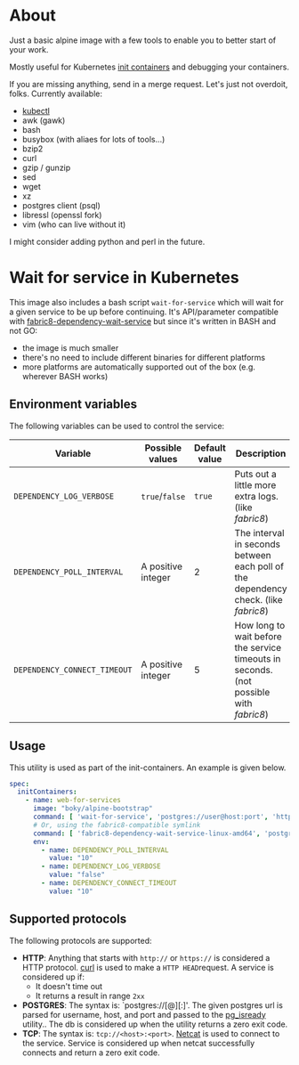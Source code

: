 # About

Just a basic alpine image with a few tools to enable you to better start of your work.

Mostly useful for Kubernetes [init containers](https://kubernetes.io/docs/concepts/workloads/pods/init-containers/)
and debugging your containers.

If you are missing anything, send in a merge request. Let's just not overdoit, folks.
Currently available:
- [kubectl](https://kubernetes.io/docs/tasks/tools/install-kubectl/)
- awk (gawk)
- bash
- busybox (with aliaes for lots of tools...)
- bzip2
- curl
- gzip / gunzip
- sed
- wget
- xz
- postgres client (psql)
- libressl (openssl fork)
- vim (who can live without it)

I might consider adding python and perl in the future.

# Wait for service in Kubernetes

This image also includes a bash script `wait-for-service` which will wait for a given service to be up before
continuing. It's API/parameter compatible with 
[fabric8-dependency-wait-service](https://github.com/fabric8-services/fabric8-dependency-wait-service) but
since it's written in BASH and not GO:
- the image is much smaller
- there's no need to include different binaries for different platforms
- more platforms are automatically supported out of the box (e.g. wherever BASH works)

## Environment variables

The following variables can be used to control the service:

| Variable | Possible values | Default value | Description |
| -------- | --------------- | ------------- | ----------- |
| `DEPENDENCY_LOG_VERBOSE` | `true`/`false` | `true` | Puts out a little more extra logs. (like *fabric8*) |
| `DEPENDENCY_POLL_INTERVAL` | A positive integer | 2 | The interval in seconds between each poll of the dependency check. (like *fabric8*) |
| `DEPENDENCY_CONNECT_TIMEOUT` | A positive integer | 5 | How long to wait before the service timeouts in seconds. (not possible with *fabric8*) |

## Usage
This utility is used as part of the init-containers.  An example is given below.
```yaml
spec:
  initContainers:
    - name: web-for-services
      image: "boky/alpine-bootstrap"
      command: [ 'wait-for-service', 'postgres://user@host:port', 'https://whole-url-to-service',' tcp://host:port', ... ]
      # Or, using the fabric8-compatible symlink
      command: [ 'fabric8-dependency-wait-service-linux-amd64', 'postgres://user@host:port', 'https://whole-url-to-service',' tcp://host:port', ... ]
      env:
        - name: DEPENDENCY_POLL_INTERVAL
          value: "10"
        - name: DEPENDENCY_LOG_VERBOSE
          value: "false"
        - name: DEPENDENCY_CONNECT_TIMEOUT
          value: "10"
```

## Supported protocols

The following protocols are supported:
* **HTTP**: Anything that starts with `http://` or `https://` is considered a HTTP protocol. [curl](https://curl.haxx.se/) is used to make a `HTTP HEAD`request.
  A service is considered up if:
  * It doesn't time out
  * It returns a result in range `2xx`
* **POSTGRES**: The syntax is: `postgres://[<user>@]<host>[:<port>]'. The given postgres url is parsed for username, host, and port and passed to the 
  [pg_isready](https://www.postgresql.org/docs/10/static/app-pg-isready.html) utility.. The db is considered up when the utility returns a zero exit code.
* **TCP**: The syntax is: `tcp://<host>:<port>`. [Netcat](http://netcat.sourceforge.net/) is used to connect to the service. Service is considered up when
  netcat successfully connects and return a zero exit code.

